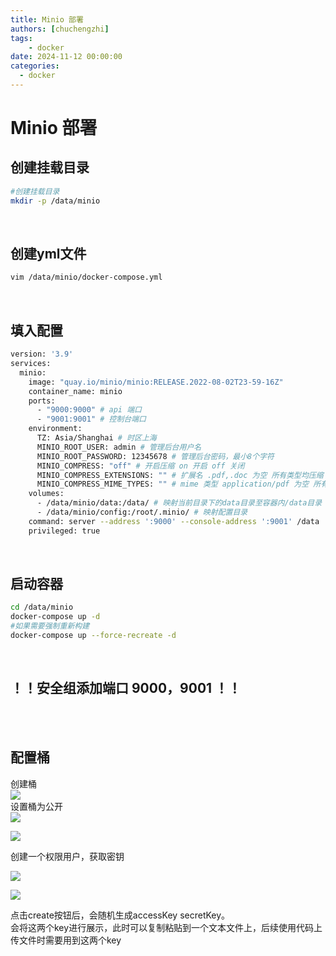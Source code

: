 ```yaml
---
title: Minio 部署
authors: [chuchengzhi]
tags: 
    - docker
date: 2024-11-12 00:00:00
categories:
  - docker
---
```


# Minio 部署

## 创建挂载目录

``` bash
#创建挂载目录
mkdir -p /data/minio
```

<br/>

## 创建yml文件

``` bash
vim /data/minio/docker-compose.yml
```

<br/>

## 填入配置

``` bash
version: '3.9'
services:
  minio:
    image: "quay.io/minio/minio:RELEASE.2022-08-02T23-59-16Z"
    container_name: minio
    ports:
      - "9000:9000" # api 端口
      - "9001:9001" # 控制台端口
    environment:
      TZ: Asia/Shanghai # 时区上海
      MINIO_ROOT_USER: admin # 管理后台用户名
      MINIO_ROOT_PASSWORD: 12345678 # 管理后台密码，最小8个字符
      MINIO_COMPRESS: "off" # 开启压缩 on 开启 off 关闭
      MINIO_COMPRESS_EXTENSIONS: "" # 扩展名 .pdf,.doc 为空 所有类型均压缩
      MINIO_COMPRESS_MIME_TYPES: "" # mime 类型 application/pdf 为空 所有类型均压缩
    volumes:
      - /data/minio/data:/data/ # 映射当前目录下的data目录至容器内/data目录      
      - /data/minio/config:/root/.minio/ # 映射配置目录
    command: server --address ':9000' --console-address ':9001' /data  # 指定容器中的目录 /data
    privileged: true
```

<br/>

## 启动容器

``` bash
cd /data/minio
docker-compose up -d
#如果需要强制重新构建
docker-compose up --force-recreate -d
```

<br/>

## ！！安全组添加端口 9000，9001 ！！

<br/>
<br/>

## 配置桶

创建桶  
![](https://initchu.oss-cn-hangzhou.aliyuncs.com/2024/11/12/17314171812095.jpg)  
设置桶为公开  
![](https://initchu.oss-cn-hangzhou.aliyuncs.com/2024/11/12/17314171999358.jpg)

![](https://initchu.oss-cn-hangzhou.aliyuncs.com/2024/11/12/17314172139345.jpg)

创建一个权限用户，获取密钥

![](https://initchu.oss-cn-hangzhou.aliyuncs.com/2024/11/12/17314172311411.jpg)

![](https://initchu.oss-cn-hangzhou.aliyuncs.com/2024/11/12/17314172366136.jpg)

点击create按钮后，会随机生成accessKey secretKey。  
会将这两个key进行展示，此时可以复制粘贴到一个文本文件上，后续使用代码上传文件时需要用到这两个key
